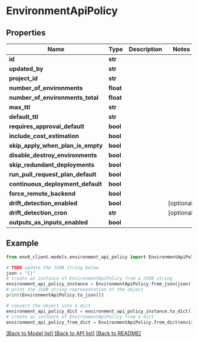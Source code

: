 # EnvironmentApiPolicy


## Properties

Name | Type | Description | Notes
------------ | ------------- | ------------- | -------------
**id** | **str** |  | 
**updated_by** | **str** |  | 
**project_id** | **str** |  | 
**number_of_environments** | **float** |  | 
**number_of_environments_total** | **float** |  | 
**max_ttl** | **str** |  | 
**default_ttl** | **str** |  | 
**requires_approval_default** | **bool** |  | 
**include_cost_estimation** | **bool** |  | 
**skip_apply_when_plan_is_empty** | **bool** |  | 
**disable_destroy_environments** | **bool** |  | 
**skip_redundant_deployments** | **bool** |  | 
**run_pull_request_plan_default** | **bool** |  | 
**continuous_deployment_default** | **bool** |  | 
**force_remote_backend** | **bool** |  | 
**drift_detection_enabled** | **bool** |  | [optional] 
**drift_detection_cron** | **str** |  | [optional] 
**outputs_as_inputs_enabled** | **bool** |  | 

## Example

```python
from env0_client.models.environment_api_policy import EnvironmentApiPolicy

# TODO update the JSON string below
json = "{}"
# create an instance of EnvironmentApiPolicy from a JSON string
environment_api_policy_instance = EnvironmentApiPolicy.from_json(json)
# print the JSON string representation of the object
print(EnvironmentApiPolicy.to_json())

# convert the object into a dict
environment_api_policy_dict = environment_api_policy_instance.to_dict()
# create an instance of EnvironmentApiPolicy from a dict
environment_api_policy_from_dict = EnvironmentApiPolicy.from_dict(environment_api_policy_dict)
```
[[Back to Model list]](../README.md#documentation-for-models) [[Back to API list]](../README.md#documentation-for-api-endpoints) [[Back to README]](../README.md)


